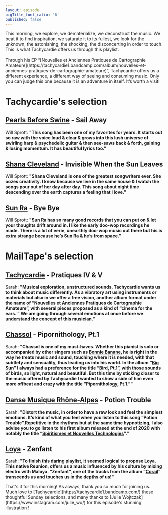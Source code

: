```yaml
---
layout: episode
bigTitle_font_ratio: '6'
published: false
---
```

<p id="introduction"> This morning, we explore, we dematerialize, we deconstruct the music. We beat it to find inspiration, we saturate it to its fullest, we look for the unknown, the astonishing, the shocking, the disconcerting in order to touch. This is what Tachycardie offers us through this playlist.
<br><br>
Through his EP “[Nouvelles et Anciennes Pratiques de Cartographie Amateure](https://tachycardie1.bandcamp.com/album/nouvelles-et-anciennes-pratiques-de-cartographie-amateure)”, Tachycardie offers us a different experience, a different way of seeing and consuming music. Only you can judge this one because it is an adventure in itself. It’s worth a visit!
</p>

# Tachycardie's selection

## [Pearls Before Swine](https://ablenoise.bandcamp.com/releases) - Sail Away
Will Sprott: **"**This song has been one of my favorites for years. It starts out so raw with the voice loud & clear & grows into this lush universe of swirling harp & psychedelic guitar & then see-saws back & forth, gaining & losing momentum. It has beautiful lyrics too.**"**

## [Shana Cleveland](https://www.marinarosenfeld.com/) - Invisible When the Sun Leaves
Will Sprott: **"**Shana Cleveland is one of the greatest songwriters ever. She oozes creativity. I know because we live in the same house & I watch the songs pour out of her day after day. This song about night time descending over the earth captures a feeling that I love.**"**

## [Sun Ra](https://omniatl.bandcamp.com/album/networker) - Bye Bye
Will Sprott: **"**Sun Ra has so many good records that you can put on & let your thoughts drift around in. I like the early doo-wop recordings he made. There is a lot of eerie, unearthly doo-wop music out there but his is extra strange because he’s Sun Ra & he’s from space.**"**

 
# MailTape's selection

## [Tachycardie](https://tachycardie1.bandcamp.com/) - Pratiques IV & V
Sarah: **"**Musical exploration, unstructured sounds, Tachycardie wants us to think about music differently. As a vibratory art using instruments or materials but also in we offer a free vision, another album format under the name of “Nouvelles et Anciennes Pratiques de Cartographie Amateure”, with several pieces proposed as a kind of “cinema for the ears. ” We are going through several emotions at once before we understand the concept of this musician.**"**

## [Chassol](https://chassol.bandcamp.com/) - Pipornithology, Pt.1
Sarah: **"**Chassol is one of my must-haves. Whether this pianist is solo or accompanied by other singers such as [Bonnie Banane](https://bonniebanane.bandcamp.com/), he is right in the way he treats music and sound, touching where it is needed, with that subtlety and sensuality, thus leading us into his world. In the album “[Big Sun](https://chassol.bandcamp.com/)” I always had a preference for the title “Bird, Pt.1”, with those sounds of birds, so light, natural and beautiful. But this time by sticking closer to the music offered by Tachycardie I wanted to show a side of him even more offbeat and crazy with the title “Pipornithology, Pt.1.”**"**

##  [Danse Musique Rhône-Alpes](https://dmra.bandcamp.com/) - Potion Trouble
Sarah: **"**Distort the music, in order to have a raw look and feel the simplest emotions. It’s kind of what you feel when you listen to this song “Potion Trouble”.Repetitive in the rhythms but at the same time hypnotizing, I also advise you to go listen to his first album released at the end of 2020 with notably the title “[Spiritismes et Nouvelles Technologies](https://dmra.bandcamp.com/track/spiritisme-et-nouvelles-technologies)”.**"**

## [Loya](https://loyamusic.bandcamp.com/) - Zenfant
Sarah: **"**To finish this daring playlist, it seemed logical to propose Loya. This native Reunion, offers us a music influenced by his culture by mixing electro with Maloya. “Zenfant”, one of the tracks from the album “[Corail](https://loyamusic.bandcamp.com/album/corail)” transcends us and touches us in the depths of us!**"**

<p id="outroduction">That's it for this morning! As always, thank you so much for joining us. Much love to [Tachycardie](https://tachycardie1.bandcamp.com/) these thoughtful Sunday selections, and many thanks to [Julie Wojtczak](https://www.instagram.com/julie_wo/) for this episode's stunning illustration !</p>

